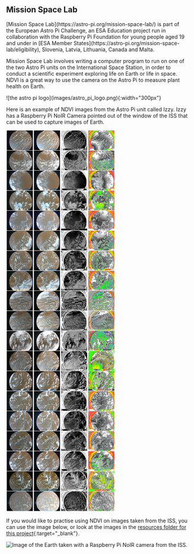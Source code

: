 ## Mission Space Lab

<div style="display: flex; flex-wrap: wrap">
<div style="flex-basis: 200px; flex-grow: 1; margin-right: 15px;">
[Mission Space Lab](https://astro-pi.org/mission-space-lab/) is part of the European Astro Pi Challenge, an ESA Education project run in collaboration with the Raspberry Pi Foundation for young people aged 19 and under in [ESA Member States](https://astro-pi.org/mission-space-lab/eligibility), Slovenia, Latvia, Lithuania, Canada and Malta.

Mission Space Lab involves writing a computer program to run on one of the two Astro Pi units on the International Space Station, in order to conduct a scientific experiment exploring life on Earth or life in space. NDVI is a great way to use the camera on the Astro Pi to measure plant health on Earth.
</div>
<div>
![the astro pi logo](images/astro_pi_logo.png){:width="300px"}
</div>
</div>

Here is an example of NDVI images from the Astro Pi unit called Izzy. Izzy has a Raspberry Pi NoIR Camera pointed out of the window of the ISS that can be used to capture images of Earth.

![Collection of images from the Izzy unit, showing the original images, contrasted images, NDVI images, and colour mapped images.](images/astropi_ndvi.png)

If you would like to practise using NDVI on images taken from the ISS, you can use the image below, or look at the images in the [resources folder for this project](https://rpf.io/p/en/astropi-ndvi-go){:target="_blank"}.

![Image of the Earth taken with a Raspberry Pi NoIR camera from the ISS.](images/astropi_pinoir.png)
